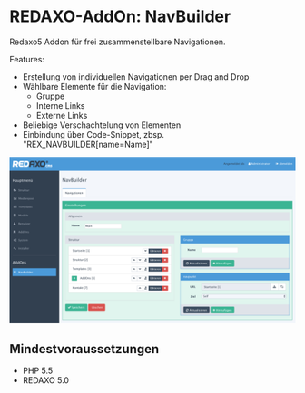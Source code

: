 REDAXO-AddOn: NavBuilder
=======================

Redaxo5 Addon für frei zusammenstellbare Navigationen.

Features:
- Erstellung von individuellen Navigationen per Drag and Drop
- Wählbare Elemente für die Navigation:
  - Gruppe
  - Interne Links
  - Externe Links
- Beliebige Verschachtelung von Elementen
- Einbindung über Code-Snippet, zbsp. "REX_NAVBUILDER[name=Name]"

![Screenshot](https://raw.githubusercontent.com/FriendsOfREDAXO/navbuilder/assets/navbuilder_01.png)

Mindestvoraussetzungen
----------------------

* PHP 5.5
* REDAXO 5.0
